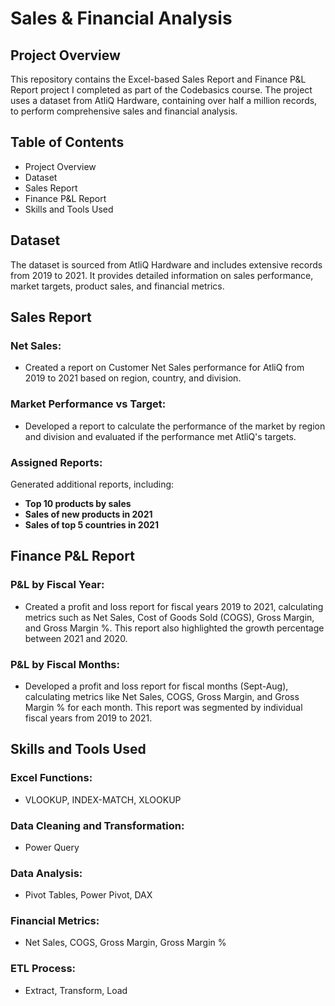 # Sales & Financial Analysis 

## Project Overview
This repository contains the Excel-based Sales Report and Finance P&L Report project I completed as part of the Codebasics course. The project uses a dataset from AtliQ Hardware, containing over half a million records, to perform comprehensive sales and financial analysis.

## Table of Contents
- Project Overview
- Dataset
- Sales Report
- Finance P&L Report
- Skills and Tools Used

## Dataset
The dataset is sourced from AtliQ Hardware and includes extensive records from 2019 to 2021. It provides detailed information on sales performance, market targets, product sales, and financial metrics.

## Sales Report
### Net Sales:
- Created a report on Customer Net Sales performance for AtliQ from 2019 to 2021 based on region, country, and division.

### Market Performance vs Target:
- Developed a report to calculate the performance of the market by region and division and evaluated if the performance met AtliQ's targets.

### Assigned Reports:
Generated additional reports, including:
- **Top 10 products by sales**
- **Sales of new products in 2021**
- **Sales of top 5 countries in 2021**

## Finance P&L Report
### P&L by Fiscal Year:
- Created a profit and loss report for fiscal years 2019 to 2021, calculating metrics such as Net Sales, Cost of Goods Sold (COGS), Gross Margin, and Gross Margin %. This report also highlighted the growth percentage between 2021 and 2020.

### P&L by Fiscal Months:
- Developed a profit and loss report for fiscal months (Sept-Aug), calculating metrics like Net Sales, COGS, Gross Margin, and Gross Margin % for each month. This report was segmented by individual fiscal years from 2019 to 2021.

## Skills and Tools Used
### Excel Functions:
- VLOOKUP, INDEX-MATCH, XLOOKUP

### Data Cleaning and Transformation:
- Power Query

### Data Analysis:
- Pivot Tables, Power Pivot, DAX

### Financial Metrics:
- Net Sales, COGS, Gross Margin, Gross Margin %

### ETL Process:
- Extract, Transform, Load

